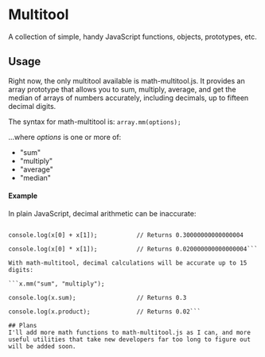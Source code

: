 # Multitool
A collection of simple, handy JavaScript functions, objects, prototypes, etc.

## Usage
Right now, the only multitool available is math-multitool.js. It provides an array prototype that allows you to sum, multiply, average, and get the median of arrays of numbers accurately, including decimals, up to fifteen decimal digits.

The syntax for math-multitool is:
`array.mm(options);`

...where *options* is one or more of:
* "sum"
* "multiply"
* "average"
* "median"

#### Example
In plain JavaScript, decimal arithmetic can be inaccurate:

```var x = [0.1,0.2];

console.log(x[0] + x[1]);			// Returns 0.30000000000000004

console.log(x[0] * x[1]);			// Returns 0.020000000000000004```

With math-multitool, decimal calculations will be accurate up to 15 digits:

```x.mm("sum", "multiply");

console.log(x.sum);					// Returns 0.3

console.log(x.product);				// Returns 0.02```

## Plans
I'll add more math functions to math-multitool.js as I can, and more useful utilities that take new developers far too long to figure out will be added soon.
